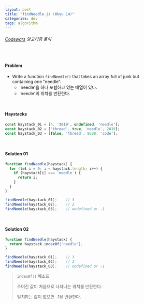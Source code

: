```yaml
---
layout: post
title: "findNeedle.js (8kyu 14)"
categories: dev
tags: algorithm
---
```


###### [Codewars](https://www.codewars.com) 알고리즘 풀이

<br>

#### Problem

- Write a function `findNeedle()` that takes an array full of junk but containing one "needle".
  - 'needle'을 하나 포함하고 있는 배열이 있다.
  - 'needle'의 위치를 반환한다.

<br>

#### Haystacks

```js
const haystack_01 = [4, '2019', undefined, 'needle'];
const haystack_02 = ['thread', true, 'needle', 2019];
const haystack_03 = [false, 'thread', 8688, 'code'];
```

<br>

#### Solution 01

```js
function findNeedle(haystack) {
  for (let i = 0; i < haystack.length; i++) {
    if (haystack[i] === 'needle') {
      return i;
    }
  }
}

findNeedle(haystack_01);	// 3
findNeedle(haystack_02);	// 2
findNeedle(haystack_03);	// undefined or -1
```

<br>

#### Solution 02

```js
function findNeedle(haystack) {
  return haystack.indexOf('needle');
}

findNeedle(haystack_01);	// 3
findNeedle(haystack_02);	// 2
findNeedle(haystack_03);	// undefined or -1
```

> `indexOf()` 메소드
>
> 주어진 값이 처음으로 나타나는 위치를 반환한다.
>
> 일치하는 값이 없으면 -1을 반환한다.

<br>

<br>